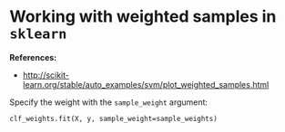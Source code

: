 # Working with weighted samples in `sklearn`

**References:**
- http://scikit-learn.org/stable/auto_examples/svm/plot_weighted_samples.html



Specify the weight with the `sample_weight` argument:

~~~~
clf_weights.fit(X, y, sample_weight=sample_weights)
~~~~
